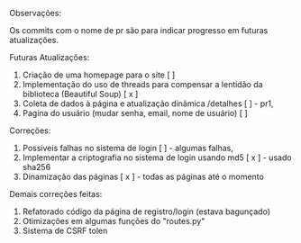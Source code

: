 Observações:

Os commits com o nome de pr são para indicar progresso em futuras atualizações.

Futuras Atualizações:

1. Criação de uma homepage para o site [ ]
2. Implementação do uso de threads para compensar a lentidão da biblioteca (Beautiful Soup) [ x ]
3. Coleta de dados à página e atualização dinâmica /detalhes [ ] - pr1, 
4. Pagina do usuário (mudar senha, email, nome de usuário) [ ]


Correções:

1. Possiveis falhas no sistema de login [  ] - algumas falhas,
2. Implementar a criptografia no sistema de login usando md5 [ x ] - usado sha256
3. Dinamização das páginas [ x ] - todas as páginas até o momento

Demais correções feitas:

1. Refatorado código da página de registro/login (estava bagunçado) 
2. Otimizações em algumas funções do "routes.py"
3. Sistema de CSRF tolen 